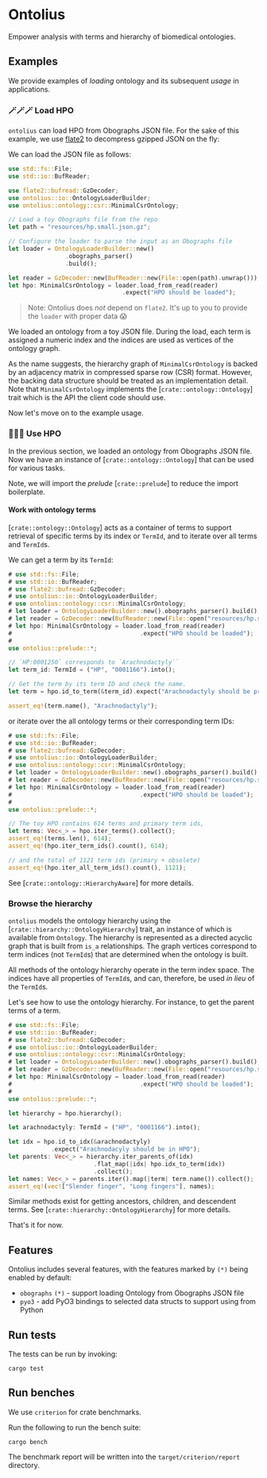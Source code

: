 # Ontolius

Empower analysis with terms and hierarchy of biomedical ontologies.

## Examples

We provide examples of *loading* ontology and its subsequent *usage*
in applications.

### 🪄🪄🪄 Load HPO

`ontolius` can load HPO from Obographs JSON file.
For the sake of this example, we use
[flate2](https://github.com/rust-lang/flate2-rs)
to decompress gzipped JSON on the fly:

We can load the JSON file as follows:

```rust
use std::fs::File;
use std::io::BufReader;

use flate2::bufread::GzDecoder;
use ontolius::io::OntologyLoaderBuilder;
use ontolius::ontology::csr::MinimalCsrOntology;

// Load a toy Obographs file from the repo
let path = "resources/hp.small.json.gz";

// Configure the loader to parse the input as an Obographs file
let loader = OntologyLoaderBuilder::new()
                .obographs_parser()
                .build();

let reader = GzDecoder::new(BufReader::new(File::open(path).unwrap()));
let hpo: MinimalCsrOntology = loader.load_from_read(reader)
                                .expect("HPO should be loaded");
```

> Note: Ontolius does *not* depend on `flate2`. It's up to you to provide
> the `loader` with proper data 😱

We loaded an ontology from a toy JSON file. 
During the load, each term is assigned a numeric index and the indices are used as vertices 
of the ontology graph. 

As the name suggests, the hierarchy graph of `MinimalCsrOntology` 
is backed by an adjacency matrix in compressed sparse row (CSR) format.
However, the backing data structure should be treated as an implementation detail.
Note that `MinimalCsrOntology` implements the [`crate::ontology::Ontology`] trait
which is the API the client code should use. 

Now let's move on to the example usage.

### 🤸🤸🤸 Use HPO

In the previous section, we loaded an ontology from Obographs JSON file.
Now we have an instance of [`crate::ontology::Ontology`] that can 
be used for various tasks.

Note, we will import the *prelude* [`crate::prelude`] to reduce the import boilerplate.

#### Work with ontology terms

[`crate::ontology::Ontology`] acts as a container of terms to support 
retrieval of specific terms by its index or `TermId`, and to iterate 
over all terms and `TermId`s. 

We can get a term by its `TermId`: 

```rust
# use std::fs::File;
# use std::io::BufReader;
# use flate2::bufread::GzDecoder;
# use ontolius::io::OntologyLoaderBuilder;
# use ontolius::ontology::csr::MinimalCsrOntology;
# let loader = OntologyLoaderBuilder::new().obographs_parser().build();
# let reader = GzDecoder::new(BufReader::new(File::open("resources/hp.small.json.gz").unwrap()));
# let hpo: MinimalCsrOntology = loader.load_from_read(reader)
#                                    .expect("HPO should be loaded");
#
use ontolius::prelude::*;

// `HP:0001250` corresponds to `Arachnodactyly``
let term_id: TermId = ("HP", "0001166").into();

// Get the term by its term ID and check the name. 
let term = hpo.id_to_term(&term_id).expect("Arachnodactyly should be present");

assert_eq!(term.name(), "Arachnodactyly");
```

or iterate over the all ontology terms or their corresponding term IDs:

```rust
# use std::fs::File;
# use std::io::BufReader;
# use flate2::bufread::GzDecoder;
# use ontolius::io::OntologyLoaderBuilder;
# use ontolius::ontology::csr::MinimalCsrOntology;
# let loader = OntologyLoaderBuilder::new().obographs_parser().build();
# let reader = GzDecoder::new(BufReader::new(File::open("resources/hp.small.json.gz").unwrap()));
# let hpo: MinimalCsrOntology = loader.load_from_read(reader)
#                                    .expect("HPO should be loaded");
#
use ontolius::prelude::*;

// The toy HPO contains 614 terms and primary term ids,
let terms: Vec<_> = hpo.iter_terms().collect();
assert_eq!(terms.len(), 614);
assert_eq!(hpo.iter_term_ids().count(), 614);

// and the total of 1121 term ids (primary + obsolete)
assert_eq!(hpo.iter_all_term_ids().count(), 1121);
```

See [`crate::ontology::HierarchyAware`] for more details.

### Browse the hierarchy

`ontolius` models the ontology hierarchy using the [`crate::hierarchy::OntologyHierarchy`] trait, 
an instance of which is available from `Ontology`. 
The hierarchy is represented as a directed acyclic graph that is built from `is_a` relationships. 
The graph vertices correspond to term indices (not `TermId`s) that are determined 
when the ontology is built.

All methods of the ontology hierarchy operate in the term index space. The indices have 
all properties of `TermId`s, and can, therefore, be used *in lieu* of the `TermId`s. 

Let's see how to use the ontology hierarchy. For instance, to get the parent terms of a term.

```rust
# use std::fs::File;
# use std::io::BufReader;
# use flate2::bufread::GzDecoder;
# use ontolius::io::OntologyLoaderBuilder;
# use ontolius::ontology::csr::MinimalCsrOntology;
# let loader = OntologyLoaderBuilder::new().obographs_parser().build();
# let reader = GzDecoder::new(BufReader::new(File::open("resources/hp.small.json.gz").unwrap()));
# let hpo: MinimalCsrOntology = loader.load_from_read(reader)
#                                    .expect("HPO should be loaded");
#
use ontolius::prelude::*;

let hierarchy = hpo.hierarchy();

let arachnodactyly: TermId = ("HP", "0001166").into();

let idx = hpo.id_to_idx(&arachnodactyly)
            .expect("Arachnodacyly should be in HPO");
let parents: Vec<_> = hierarchy.iter_parents_of(idx)
                        .flat_map(|idx| hpo.idx_to_term(idx))
                        .collect();
let names: Vec<_> = parents.iter().map(|term| term.name()).collect();
assert_eq!(vec!["Slender finger", "Long fingers"], names);
```

Similar methods exist for getting ancestors, children, and descendent terms.
See [`crate::hierarchy::OntologyHierarchy`] for more details.

That's it for now.

## Features

Ontolius includes several features, with the features marked by `(*)` being enabled
by default:

* `obographs` `(*)` - support loading Ontology from Obographs JSON file
* `pyo3` - add PyO3 bindings to selected data structs to support using from Python


## Run tests

The tests can be run by invoking:

```shell
cargo test
```

## Run benches

We use `criterion` for crate benchmarks.

Run the following to run the bench suite:

```shell
cargo bench
```

The benchmark report will be written into the `target/criterion/report` directory.
